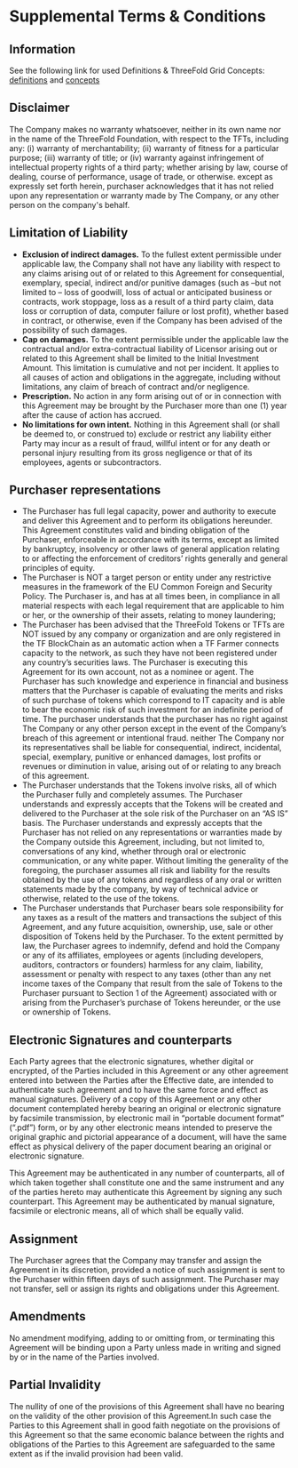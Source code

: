 

# Supplemental Terms & Conditions

## Information

See the following link for used Definitions & ThreeFold Grid Concepts: <a href="https://docs.grid.tf/threefold/info/src/branch/master/legal/definitions.md" target="_blank">definitions</a> and <a href="https://docs.grid.tf/threefold/info/src/branch/master/concepts/threefold_principles.md" target="_blank">concepts</a>


## Disclaimer

The Company makes no warranty whatsoever, neither in its own name nor in the name of the ThreeFold Foundation, with respect to the TFTs, including any: (i) warranty of merchantability; (ii) warranty of fitness for a particular purpose; (iii) warranty of title; or (iv) warranty against infringement of intellectual property rights of a third party; whether arising by law, course of dealing, course of performance, usage of trade, or otherwise. except as expressly set forth herein, purchaser acknowledges that it has not relied upon any representation or warranty made by The Company, or any other person on the company's behalf. 

## Limitation of Liability
* **Exclusion of indirect damages.**  To the fullest extent permissible under applicable law, the Company shall not have any liability with respect to any claims arising out of or related to this Agreement for consequential, exemplary, special, indirect and/or punitive damages (such as  –but not limited to – loss of goodwill, loss of actual or anticipated business or contracts, work stoppage, loss as a result of a third party claim, data loss or corruption  of data, computer failure or lost profit), whether based in contract, or otherwise, even if the Company has been advised of the possibility of such damages.  
* **Cap on damages.**  To the extent permissible under the applicable law the contractual and/or extra-contractual liability of Licensor arising out or related to this Agreement shall be limited to the Initial Investment Amount. This limitation is cumulative and not per incident. It applies to all causes of action and obligations in the aggregate, including without limitations, any claim of breach of contract and/or negligence.
* **Prescription.**  No action in any form arising out of or in connection with this Agreement may be brought by the Purchaser more than one (1) year after the cause of action has accrued.
* **No limitations for own intent.**  Nothing in this Agreement shall (or shall be deemed to, or construed to) exclude or restrict any liability either Party may incur as a result of fraud, willful intent or for any death or personal injury resulting from its gross negligence or that of its employees, agents or subcontractors.

## Purchaser representations

- The Purchaser has full legal capacity, power and authority to execute and deliver this Agreement and to perform its obligations hereunder. This Agreement constitutes valid and binding obligation of the Purchaser, enforceable in accordance with its terms, except as limited by bankruptcy, insolvency or other laws of general application relating to or affecting the enforcement of creditors’ rights generally and general principles of equity. 
- The Purchaser is NOT a target person or entity under any restrictive measures in the framework of the EU Common Foreign and Security Policy.
The Purchaser is, and has at all times been, in compliance in all material respects with each legal requirement that are applicable to him or her, or the ownership of their assets, relating to money laundering; 
- The Purchaser has been advised that the ThreeFold Tokens or TFTs are NOT issued by any company or organization and are only registered in the TF BlockChain as an automatic action when a TF Farmer connects capacity to the network, as such they have not been registered under any country’s securities laws. The Purchaser is executing this Agreement for its own account, not as a nominee or agent. The Purchaser has such knowledge and experience in financial and business matters that the Purchaser is capable of evaluating the merits and risks of such purchase of tokens which correspond to IT capacity and is able to bear the economic risk of such investment for an indefinite period of time. The purchaser understands that the purchaser has no right against The Company or any other person except in the event of the Company’s breach of this agreement or intentional fraud. neither The Company nor its representatives shall be liable for consequential, indirect, incidental, special, exemplary, punitive or enhanced damages, lost profits or revenues or diminution in value, arising out of or relating to any breach of this agreement. 
- The Purchaser understands that the Tokens involve risks, all of which the Purchaser fully and completely assumes. The Purchaser understands and expressly accepts that the Tokens will be created and delivered to the Purchaser at the sole risk of the Purchaser on an “AS IS” basis. The Purchaser understands and expressly accepts that the Purchaser has not relied on any representations or warranties made by the Company outside this Agreement, including, but not limited to, conversations of any kind, whether through oral or electronic communication, or any white paper. Without limiting the generality of the foregoing, the purchaser assumes all risk and liability for the results obtained by the use of any tokens and regardless of any oral or written statements made by the company, by way of technical advice or otherwise, related to the use of the tokens. 
- The Purchaser understands that Purchaser bears sole responsibility for any taxes as a result of the matters and transactions the subject of this Agreement, and any future acquisition, ownership, use, sale or other disposition of Tokens held by the Purchaser. To the extent permitted by law, the Purchaser agrees to indemnify, defend and hold the Company or any of its affiliates, employees or agents (including developers, auditors, contractors or founders) harmless for any claim, liability, assessment or penalty with respect to any taxes (other than any net income taxes of the Company that result from the sale of Tokens to the Purchaser pursuant to Section 1 of the Agreement) associated with or arising from the Purchaser’s purchase of Tokens hereunder, or the use or ownership of Tokens.

## Electronic Signatures and counterparts

Each Party agrees that the electronic signatures, whether digital or encrypted, of the Parties included in this Agreement or any other agreement entered into between the Parties after the Effective date, are intended to authenticate such agreement and to have the same force and effect as manual signatures.  Delivery of a copy of this Agreement or any other document contemplated hereby bearing an original or electronic signature by facsimile transmission, by electronic mail in “portable document format” (“.pdf”) form, or by any other electronic means intended to preserve the original graphic and pictorial appearance of a document, will have the same effect as physical delivery of the paper document bearing an original or electronic signature.

This Agreement may be authenticated in any number of counterparts, all of which taken together shall constitute one and the same instrument and any of the parties hereto may authenticate this Agreement by signing any such counterpart. This Agreement may be authenticated by manual signature, facsimile or electronic means, all of which shall be equally valid.


## Assignment

The Purchaser agrees that the Company may transfer and assign the Agreement in its discretion, provided a notice of such assignment is sent to the Purchaser within fifteen days of such assignment.  The Purchaser may not transfer, sell or assign its rights and obligations under this Agreement.

## Amendments

No amendment modifying, adding to or omitting from, or terminating this Agreement will be binding upon a Party unless made in writing and signed by or in the name of the Parties involved.

## Partial Invalidity

The nullity of one of the provisions of this Agreement shall have no bearing on the validity of the other provision of this Agreement.In such case the Parties to this Agreement shall in good faith negotiate on the provisions of this Agreement so that the same economic balance between the rights and obligations of the Parties to this Agreement are safeguarded to the same extent as if the invalid provision had been valid.
